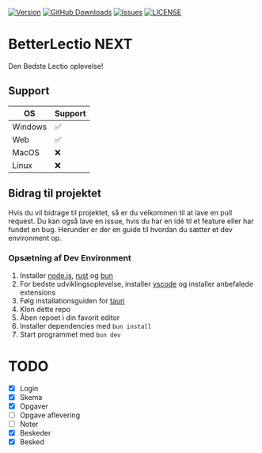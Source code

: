 [![Version](https://img.shields.io/github/v/release/BetterLectio/BetterLectio-next?style=for-the-badge)]()
[![GitHub Downloads](https://img.shields.io/github/downloads/BetterLectio/BetterLectio-next/total?style=for-the-badge)]()
[![Issues](https://img.shields.io/github/issues/BetterLectio/BetterLectio-next?style=for-the-badge)]()
[![LICENSE](https://img.shields.io/github/license/BetterLectio/BetterLectio-next?style=for-the-badge)]()
# BetterLectio NEXT

Den Bedste Lectio oplevelse!

## Support

| OS      | Support |
| ------- | ------- |
| Windows | ✅      |
| Web     | ✅      |
| MacOS   | ❌      |
| Linux   | ❌      |

## Bidrag til projektet

Hvis du vil bidrage til projektet, så er du velkommen til at lave en pull request.
Du kan også lave en issue, hvis du har en idé til et feature eller har fundet en bug.
Herunder er der en guide til hvordan du sætter et dev environment op.

### Opsætning af Dev Environment

1. Installer [node.js](https://nodejs.org/en/), [rust](https://www.rust-lang.org/tools/install) og [bun](https://bun.sh/)
2. For bedste udviklingsoplevelse, installer [vscode](https://code.visualstudio.com/) og installer anbefalede extensions
3. Følg installationsguiden for [tauri](https://tauri.app/v1/guides/getting-started/prerequisites)
4. Klon dette repo
5. Åben repoet i din favorit editor
6. Installer dependencies med `bun install`
7. Start programmet med `bun dev`

# TODO

- [x] Login
- [x] Skema
- [x] Opgaver
- [ ] Opgave aflevering
- [ ] Noter
- [x] Beskeder
- [x] Besked
